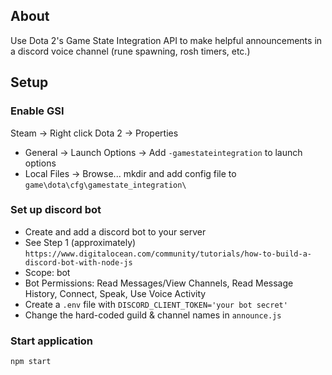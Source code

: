 ## About
Use Dota 2's Game State Integration API to make helpful announcements in a discord voice channel (rune spawning, rosh timers, etc.)

## Setup
### Enable GSI
Steam -> Right click Dota 2 -> Properties
 - General -> Launch Options -> Add `-gamestateintegration` to launch options
 - Local Files -> Browse... mkdir and add config file to `game\dota\cfg\gamestate_integration\`
### Set up discord bot
 - Create and add a discord bot to your server
 - See Step 1 (approximately) `https://www.digitalocean.com/community/tutorials/how-to-build-a-discord-bot-with-node-js`
 - Scope: bot
 - Bot Permissions: Read Messages/View Channels, Read Message History, Connect, Speak, Use Voice Activity
 - Create a `.env` file with `DISCORD_CLIENT_TOKEN='your bot secret'`
 - Change the hard-coded guild & channel names in `announce.js`
### Start application
`npm start`
